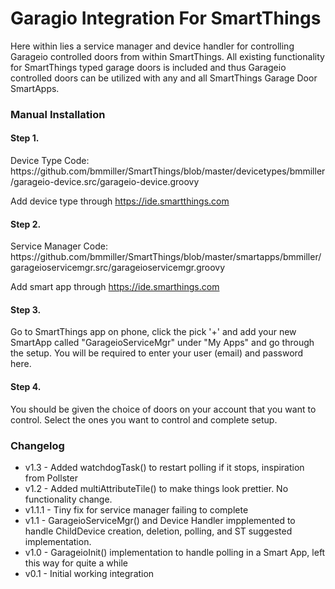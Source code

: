 <h1>Garagio Integration For SmartThings</h1>
Here within lies a service manager and device handler for controlling Garageio controlled doors from within SmartThings.  All existing functionality for SmartThings typed garage doors is included and thus Garageio controlled doors can be utilized with any and all SmartThings Garage Door SmartApps.

<h3>Manual Installation</h3>
<h4>Step 1.</h4>
Device Type Code: https://github.com/bmmiller/SmartThings/blob/master/devicetypes/bmmiller/garageio-device.src/garageio-device.groovy

Add device type through https://ide.smartthings.com

<h4>Step 2.</h4>
Service Manager Code: https://github.com/bmmiller/SmartThings/blob/master/smartapps/bmmiller/garageioservicemgr.src/garageioservicemgr.groovy

Add smart app through https://ide.smarthings.com

<h4>Step 3.</h4>
Go to SmartThings app on phone, click the pick '+' and add your new SmartApp called "GarageioServiceMgr" under "My Apps" and go through the setup.  You will be required to enter your user (email) and password here.

<h4>Step 4.</h4>
You should be given the choice of doors on your account that you want to control.  Select the ones you want to control and complete setup.

<h3>Changelog</h3>
<ul>
  <li>v1.3   - Added watchdogTask() to restart polling if it stops, inspiration from Pollster
  <li>v1.2   - Added multiAttributeTile() to make things look prettier. No functionality change.
  <li>v1.1.1 - Tiny fix for service manager failing to complete
  <li>v1.1   - GarageioServiceMgr() and Device Handler impplemented to handle ChildDevice creation, deletion, polling, and ST suggested implementation.</li>
  <li>v1.0   - GarageioInit() implementation to handle polling in a Smart App, left this way for quite a while</li>
  <li>v0.1   - Initial working integration</li>
</ul>
		
